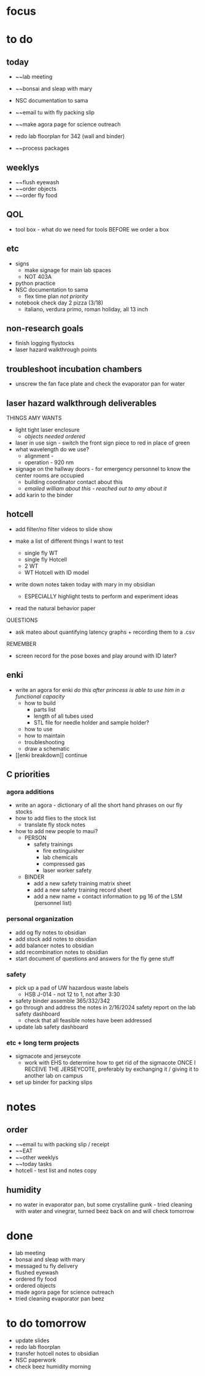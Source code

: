 # focus

# to do
## today
- ~~lab meeting
- ~~bonsai and sleap with mary

- NSC documentation to sama

- ~~email tu with fly packing slip
- ~~make agora page for science outreach
- redo lab floorplan for 342 (wall and binder)
- ~~process packages
## weeklys
- ~~flush eyewash
- ~~order objects
- ~~order fly food
## QOL
- tool box - what do we need for tools BEFORE we order a box
## etc
- signs
	- make signage for main lab spaces
	- NOT 403A
- python practice
- NSC documentation to sama
	- flex time plan *not priority*
- notebook check day 2 pizza (3/18)
	- italiano, verdura primo, roman holiday, all 13 inch
## non-research goals
- finish logging flystocks
- laser hazard walkthrough points
## troubleshoot incubation chambers
- unscrew the fan face plate and check the evaporator pan for water
## laser hazard walkthrough deliverables
THINGS AMY WANTS
- light tight laser enclosure
	- *objects needed ordered*
- laser in use sign - switch the front sign piece to red in place of green
- what wavelength do we use?
	- alignment -
	- operation - 920 nm
- signage on the hallway doors - for emergency personnel to know the center rooms are occupied
	- building coordinator contact about this
	- *emailed william about this - reached out to amy about it*
- add karin to the binder
## hotcell
- add filter/no filter videos to slide show
- make a list of different things I want to test 
	- single fly WT
	- single fly Hotcell
	- 2 WT
	- WT Hotcell with ID model

- write down notes taken today with mary in my obsidian
	- ESPECIALLY highlight tests to perform and experiment ideas
- read the natural behavior paper

QUESTIONS
- ask mateo about quantifying latency graphs + recording them to a .csv

REMEMBER
- screen record for the pose boxes and play around with ID later?

## enki
- write an agora for enki *do this after princess is able to use him in a functional capacity*
	- how to build 
		- parts list
		- length of all tubes used
		- STL file for needle holder and sample holder?
	- how to use
	- how to maintain
	- troubleshooting
	- draw a schematic
- [[enki breakdown]] continue
## C priorities 
### agora additions
- write an agora - dictionary of all the short hand phrases on our fly stocks
- how to add flies to the stock list
	- translate fly stock notes
- how to add new people to maui?
	- PERSON
		- safety trainings
			- fire extinguisher
			- lab chemicals
			- compressed gas
			- laser worker safety
	- BINDER
		- add a new safety training matrix sheet
		- add a new safety training record sheet
		- add a new name + contact information to pg 16 of the LSM (personnel list)
### personal organization
- add og fly notes to obsidian
- add stock add notes to obsidian
- add balancer notes to obsidian
- add recombination notes to obsidian
- start document of questions and answers for the fly gene stuff
### safety
- pick up a pad of UW hazardous waste labels 
	- HSB J-014 - not 12 to 1, not after 3:30
- safety binder assemble 365/332/342
- go through and address the notes in 2/16/2024 safety report on the lab safety dashboard
	- check that all feasible notes have been addressed
- update lab safety dashboard
### etc + long term projects
- sigmacote and jerseycote
	- work with EHS to determine how to get rid of the sigmacote ONCE I RECEIVE THE JERSEYCOTE, preferably by exchanging it / giving it to another lab on campus
- set up binder for packing slips
# notes

## order
- ~~email tu with packing slip / receipt
- ~~EAT
- ~~other weeklys 
- ~~today tasks
- hotcell - test list and notes copy

## humidity
- no water in evaporator pan, but some crystalline gunk - tried cleaning with water and vinegrar, turned beez back on and will check tomorrow
# done
- lab meeting
- bonsai and sleap with mary
- messaged tu fly delivery
- flushed eyewash
- ordered fly food
- ordered objects
- made agora page for science outreach
- tried cleaning evaporator pan beez
# to do tomorrow
- update slides
- redo lab floorplan
- transfer hotcell notes to obsidian
- NSC paperwork
- check beez humidity morning